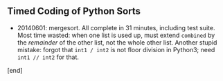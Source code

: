 ## Timed Coding of Python Sorts

 * 20140601: mergesort. All complete in 31 minutes, including test suite. Most time wasted: when one list is used up, must extend `combined` by the *remainder* of the other list, not the whole other list. Another stupid mistake: forgot that `int1 / int2` is not floor division in Python3; need `int1 // int2` for that.

[end]
